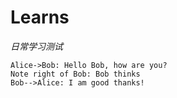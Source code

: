 # Learns
*日常学习测试*


```sequence
Alice->Bob: Hello Bob, how are you?
Note right of Bob: Bob thinks
Bob-->Alice: I am good thanks!
```

